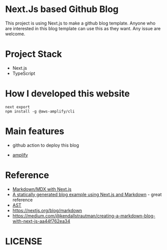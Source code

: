 # Next.Js based Github Blog

This project is using Next.js to make a github blog template. Anyone who are interested in this blog template can use this as they want. Any issue are welcome.

# Project Stack

- Next.js
- TypeScript

# How I developed this website

```
next export
npm install -g @aws-amplify/cli
```

# Main features

- github action to deploy this blog

- [amplify](https://docs.amplify.aws/)

# Reference

- [Markdown/MDX with Next.js](https://nextjs.org/blog/markdown)
- [A statically generated blog example using Next.js and Markdown](https://github.com/vercel/next.js/tree/canary/examples/blog-starter) - great reference
- [AST](https://gyujincho.github.io/2018-06-19/AST-for-JS-devlopers)
- https://nextjs.org/blog/markdown
- https://medium.com/@kendallstrautman/creating-a-markdown-blog-with-next-js-aa44f762ea34

# LICENSE

<!--
- TODO 리덕스 구현하기: https://github.com/textuel/Woowa_Tech_Learning_React_Typescript/blob/master/ms/week_1/Thursday.md
- 에디터 저장 속도?
- auto saving 관련해서 알아보기
- cms 종류 속도 알아보기: strapi: https://strapi.io/
- github as cms
- ghost: https://ghost.org/features/
- How to trigger a Github action with an HTTP request: https://dev.to/rikurouvila/how-to-trigger-a-github-action-with-an-htt-request-545
- github action: https://github.blog/2021-03-04-4-things-you-didnt-know-you-could-do-with-github-actions/
- something like notion(기록 같은것 가능하게)
- project serise로 보여줄 수 있는 기능(프로젝트 단위로 묶으면 좌측에 메뉴로 쭉 보이는것)
- Next.js rehydration: https://fourwingsy.medium.com/next-js-hydration-%EC%8A%A4%ED%83%80%EC%9D%BC-%EC%9D%B4%EC%8A%88-%ED%94%BC%ED%95%B4%EA%B0%80%EA%B8%B0-988ce0d939e7
-웹 렌더링: https://developers.google.com/web/updates/2019/02/rendering-on-the-web?hl=ko
- next.js and redux: https://dev.to/waqasabbasi/server-side-rendered-app-with-next-js-react-and-redux-38gf
  - Initialize and create a new redux store for new user request
  (Optional) populate the store with information, for example, you could make use of the user-cookies in the request to identify the user and populate the store with the user information.
  Send the redux state to the client
  The client then uses the received state to initialize the client-side redux store.

- State Management & More (Redux, React Context, TypeScript) – Learn Next.js
  - https://www.youtube.com/watch?v=MR43-gYVQbI

- next js & redux exmaple: https://github.com/vercel/next.js/tree/canary/examples/with-redux

- https://github.com/markedjs/marked
 -->
